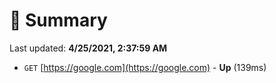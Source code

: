 # 📖 Summary
Last updated: **4/25/2021, 2:37:59 AM**

- `GET` [https://google.com](https://google.com) - **Up** (139ms)
